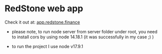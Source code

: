 # RedStone web app

Check it out at: [app.redstone.finance](https://app.redstone.finance)

* please note, to run node server from server folder under root, you need to install cors by using node 14.18.1 (it was successfully in my case ;) )

* to run the project I use node v17.9.1